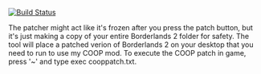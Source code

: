 [![Build Status](https://travis-ci.org/RobethX/BL2-MP-Mods.svg?branch=master)](https://travis-ci.org/RobethX/BL2-MP-Mods)

The patcher might act like it's frozen after you press the patch button, but it's just making a copy of your entire Borderlands 2 folder for safety. The tool will place a patched verion of Borderlands 2 on your desktop that you need to run to use my COOP mod. To execute the COOP patch in game, press '~' and type exec cooppatch.txt.
